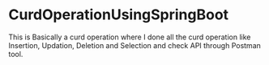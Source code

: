 # CurdOperationUsingSpringBoot
This is Basically a curd operation where I done all the curd operation like Insertion, Updation, Deletion and Selection and check API through Postman tool.
